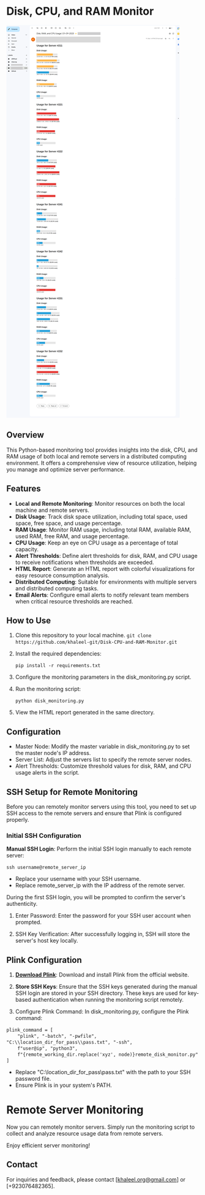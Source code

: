 # Disk, CPU, and RAM Monitor
![Delivery Monitoring](delivery_monitoring_email.png)

## Overview

This Python-based monitoring tool provides insights into the disk, CPU, and RAM usage of both local and remote servers in a distributed computing environment. It offers a comprehensive view of resource utilization, helping you manage and optimize server performance.

## Features

- **Local and Remote Monitoring**: Monitor resources on both the local machine and remote servers.
- **Disk Usage**: Track disk space utilization, including total space, used space, free space, and usage percentage.
- **RAM Usage**: Monitor RAM usage, including total RAM, available RAM, used RAM, free RAM, and usage percentage.
- **CPU Usage**: Keep an eye on CPU usage as a percentage of total capacity.
- **Alert Thresholds**: Define alert thresholds for disk, RAM, and CPU usage to receive notifications when thresholds are exceeded.
- **HTML Report**: Generate an HTML report with colorful visualizations for easy resource consumption analysis.
- **Distributed Computing**: Suitable for environments with multiple servers and distributed computing tasks.
- **Email Alerts**: Configure email alerts to notify relevant team members when critical resource thresholds are reached.

## How to Use

1. Clone this repository to your local machine.
   ```git clone https://github.com/khaleel-git/Disk-CPU-and-RAM-Monitor.git```

2. Install the required dependencies:
   ```
   pip install -r requirements.txt
   ```
3. Configure the monitoring parameters in the disk_monitoring.py script.

4. Run the monitoring script:
   ```
   python disk_monitoring.py
   ```
5. View the HTML report generated in the same directory.

## Configuration
- Master Node: Modify the master variable in disk_monitoring.py to set the master node's IP address.
- Server List: Adjust the servers list to specify the remote server nodes.
- Alert Thresholds: Customize threshold values for disk, RAM, and CPU usage alerts in the script.

## SSH Setup for Remote Monitoring

Before you can remotely monitor servers using this tool, you need to set up SSH access to the remote servers and ensure that Plink is configured properly.

### Initial SSH Configuration

**Manual SSH Login**: Perform the initial SSH login manually to each remote server:
```
ssh username@remote_server_ip
```
- Replace your username with your SSH username.
- Replace remote_server_ip with the IP address of the remote server.

During the first SSH login, you will be prompted to confirm the server's authenticity.

1. Enter Password: Enter the password for your SSH user account when prompted.

2. SSH Key Verification: After successfully logging in, SSH will store the server's host key locally.

## Plink Configuration

1. **[Download Plink](https://www.chiark.greenend.org.uk/~sgtatham/putty/latest.html)**: Download and install Plink from the official website.

2. **Store SSH Keys**: Ensure that the SSH keys generated during the manual SSH login are stored in your SSH directory. These keys are used for key-based authentication when running the monitoring script remotely.

3. Configure Plink Command: In disk_monitoring.py, configure the Plink command:
```
plink_command = [
    "plink", "-batch", "-pwfile", "C:\\location_dir_for_pass\\pass.txt", "-ssh",
    f"user@ip", "python3",
    f"{remote_working_dir.replace('xyz', node)}remote_disk_monitor.py"
]
```
- Replace "C:\\location_dir_for_pass\\pass.txt" with the path to your SSH password file.
- Ensure Plink is in your system's PATH.

# Remote Server Monitoring
Now you can remotely monitor servers. Simply run the monitoring script to collect and analyze resource usage data from remote servers.

Enjoy efficient server monitoring!

## Contact
For inquiries and feedback, please contact [khaleel.org@gmail.com] or [+923076482365].
